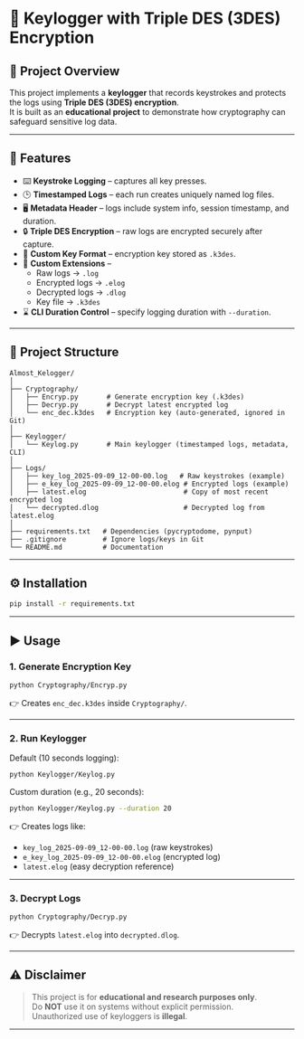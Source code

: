 # 🔑 Keylogger with Triple DES (3DES) Encryption  

## 📌 Project Overview  
This project implements a **keylogger** that records keystrokes and protects the logs using **Triple DES (3DES) encryption**.  
It is built as an **educational project** to demonstrate how cryptography can safeguard sensitive log data.  

---

## 🚀 Features  
- ⌨️ **Keystroke Logging** – captures all key presses.  
- 🕒 **Timestamped Logs** – each run creates uniquely named log files.  
- 🖥️ **Metadata Header** – logs include system info, session timestamp, and duration.  
- 🔒 **Triple DES Encryption** – raw logs are encrypted securely after capture.  
- 🔑 **Custom Key Format** – encryption key stored as `.k3des`.  
- 📂 **Custom Extensions** –  
  - Raw logs → `.log`  
  - Encrypted logs → `.elog`  
  - Decrypted logs → `.dlog`  
  - Key file → `.k3des`  
- ⌛ **CLI Duration Control** – specify logging duration with `--duration`.  

---

## 📂 Project Structure  

```
Almost_Kelogger/
│
├── Cryptography/
│   ├── Encryp.py       # Generate encryption key (.k3des)
│   ├── Decryp.py       # Decrypt latest encrypted log
│   └── enc_dec.k3des   # Encryption key (auto-generated, ignored in Git)
│
├── Keylogger/
│   └── Keylog.py       # Main keylogger (timestamped logs, metadata, CLI)
│
├── Logs/
│   ├── key_log_2025-09-09_12-00-00.log   # Raw keystrokes (example)
│   ├── e_key_log_2025-09-09_12-00-00.elog # Encrypted logs (example)
│   ├── latest.elog                        # Copy of most recent encrypted log
│   └── decrypted.dlog                     # Decrypted log from latest.elog
│
├── requirements.txt   # Dependencies (pycryptodome, pynput)
├── .gitignore         # Ignore logs/keys in Git
└── README.md          # Documentation
```

---

## ⚙️ Installation  

```bash
pip install -r requirements.txt
```

---

## ▶️ Usage  

### 1. Generate Encryption Key  
```bash
python Cryptography/Encryp.py
```
👉 Creates `enc_dec.k3des` inside `Cryptography/`.  

---

### 2. Run Keylogger  
Default (10 seconds logging):  
```bash
python Keylogger/Keylog.py
```

Custom duration (e.g., 20 seconds):  
```bash
python Keylogger/Keylog.py --duration 20
```

👉 Creates logs like:  
- `key_log_2025-09-09_12-00-00.log` (raw keystrokes)  
- `e_key_log_2025-09-09_12-00-00.elog` (encrypted log)  
- `latest.elog` (easy decryption reference)  

---

### 3. Decrypt Logs  
```bash
python Cryptography/Decryp.py
```
👉 Decrypts `latest.elog` into `decrypted.dlog`.  

---

## ⚠️ Disclaimer  
> This project is for **educational and research purposes only**.  
> Do **NOT** use it on systems without explicit permission.  
> Unauthorized use of keyloggers is **illegal**.  

---
